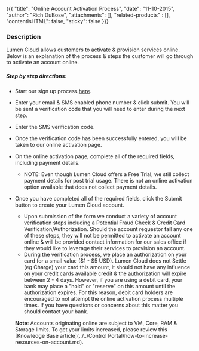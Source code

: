 {{{
  "title": "Online Account Activation Process",
  "date": "11-10-2015",
  "author": "Rich DuBose",
  "attachments": [],
  "related-products" : [],
  "contentIsHTML": false,
  "sticky": false
}}}

### Description

Lumen Cloud allows customers to activate & provision services online.  Below is an explanation of the process & steps the customer will go through to activate an account online.

##### Step by step directions:

* Start our sign up process [here](https://www.ctl.io/?create_account=true).
* Enter your email & SMS enabled phone number & click submit.  You will be sent a verification code that you will need to enter during the next step.
* Enter the SMS verification code.
* Once the verification code has been successfully entered, you will be taken to our online activation page.
* On the online activation page, complete all of the required fields, including payment details.
  * NOTE: Even though Lumen Cloud offers a Free Trial, we still collect payment details for post trial usage.  There is not an online activation option available that does not collect payment details.
* Once you have completed all of the required fields, click the Submit button to create your Lumen Cloud account.
  * Upon submission of the form we conduct a variety of account verification steps including a Potential Fraud Check & Credit Card Verification/Authorization.  Should the account requestor fail any one of these steps, they will not be permitted to activate an account online & will be provided contact information for our sales office if they would like to leverage their services to provision an account.
  * During the verification process, we place an authorization on your card for a small value ($1 - $5 USD).  Lumen Cloud does not Settle (eg Charge) your card this amount, it should not have any influence on your credit cards available credit & the authorization will expire between 2 - 4 days.  However, if you are using a debit card, your bank may place a "hold" or "reserve" on this amount until the authorization expires.  For this reason, debit card holders are encouraged to not attempt the online activation process multiple times.  If you have questions or concerns about this matter you should contact your bank.

  **Note**: Accounts originating online are subject to VM, Core, RAM & Storage limits. To get your limits increased, please review this [Knowledge Base article](../../Control Portal/how-to-increase-resources-on-account.md).
